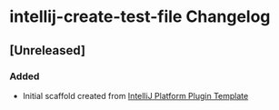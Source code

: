 <!-- Keep a Changelog guide -> https://keepachangelog.com -->

# intellij-create-test-file Changelog

## [Unreleased]
### Added
- Initial scaffold created from [IntelliJ Platform Plugin Template](https://github.com/JetBrains/intellij-platform-plugin-template)
